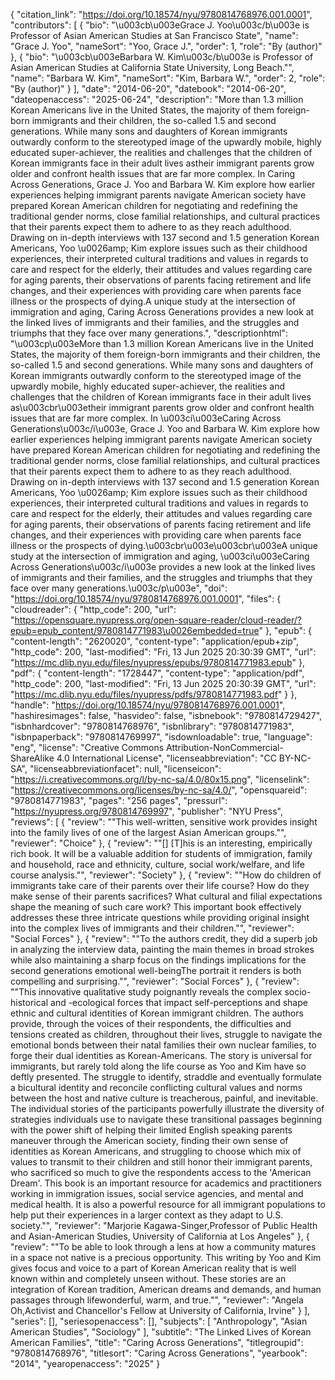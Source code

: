 {
   "citation_link": "https://doi.org/10.18574/nyu/9780814768976.001.0001",
   "contributors": [
     {
       "bio": "\u003cb\u003eGrace J. Yoo\u003c/b\u003e is Professor of Asian American Studies at San Francisco State",
       "name": "Grace J. Yoo",
       "nameSort": "Yoo, Grace J.",
       "order": 1,
       "role": "By (author)"
     },
     {
       "bio": "\u003cb\u003eBarbara W. Kim\u003c/b\u003e is Professor of Asian American Studies at California State University, Long Beach.\"",
       "name": "Barbara W. Kim",
       "nameSort": "Kim, Barbara W.",
       "order": 2,
       "role": "By (author)"
     }
   ],
   "date": "2014-06-20",
   "datebook": "2014-06-20",
   "dateopenaccess": "2025-06-24",
   "description": "More than 1.3 million Korean Americans live in the United States, the majority of them foreign-born immigrants and their children, the so-called 1.5 and second generations. While many sons and daughters of Korean immigrants outwardly conform to the stereotyped image of the upwardly mobile, highly educated super-achiever, the realities and challenges that the children of Korean immigrants face in their adult lives astheir immigrant parents grow older and confront health issues that are far more complex. In Caring Across Generations, Grace J. Yoo and Barbara W. Kim explore how earlier experiences helping immigrant parents navigate American society have prepared Korean American children for negotiating and redefining the traditional gender norms, close familial relationships, and cultural practices that their parents expect them to adhere to as they reach adulthood. Drawing on in-depth interviews with 137 second and 1.5 generation Korean Americans, Yoo \u0026amp; Kim explore issues such as their childhood experiences, their interpreted cultural traditions and values in regards to care and respect for the elderly, their attitudes and values regarding care for aging parents, their observations of parents facing retirement and life changes, and their experiences with providing care when parents face illness or the prospects of dying.A unique study at the intersection of immigration and aging, Caring Across Generations provides a new look at the linked lives of immigrants and their families, and the struggles and triumphs that they face over many generations.",
   "descriptionhtml": "\u003cp\u003eMore than 1.3 million Korean Americans live in the United States, the majority of them foreign-born immigrants and their children, the so-called 1.5 and second generations. While many sons and daughters of Korean immigrants outwardly conform to the stereotyped image of the upwardly mobile, highly educated super-achiever, the realities and challenges that the children of Korean immigrants face in their adult lives as\u003cbr\u003etheir immigrant parents grow older and confront health issues that are far more complex. In \u003ci\u003eCaring Across Generations\u003c/i\u003e, Grace J. Yoo and Barbara W. Kim explore how earlier experiences helping immigrant parents navigate American society have prepared Korean American children for negotiating and redefining the traditional gender norms, close familial relationships, and cultural practices that their parents expect them to adhere to as they reach adulthood. Drawing on in-depth interviews with 137 second and 1.5 generation Korean Americans, Yoo \u0026amp; Kim explore issues such as their childhood experiences, their interpreted cultural traditions and values in regards to care and respect for the elderly, their attitudes and values regarding care for aging parents, their observations of parents facing retirement and life changes, and their experiences with providing care when parents face illness or the prospects of dying.\u003cbr\u003e\u003cbr\u003eA unique study at the intersection of immigration and aging, \u003ci\u003eCaring Across Generations\u003c/i\u003e provides a new look at the linked lives of immigrants and their families, and the struggles and triumphs that they face over many generations.\u003c/p\u003e",
   "doi": "https://doi.org/10.18574/nyu/9780814768976.001.0001",
   "files": {
     "cloudreader": {
       "http_code": 200,
       "url": "https://opensquare.nyupress.org/open-square-reader/cloud-reader/?epub=epub_content/9780814771983\u0026embedded=true"
     },
     "epub": {
       "content-length": "2620020",
       "content-type": "application/epub+zip",
       "http_code": 200,
       "last-modified": "Fri, 13 Jun 2025 20:30:39 GMT",
       "url": "https://mc.dlib.nyu.edu/files/nyupress/epubs/9780814771983.epub"
     },
     "pdf": {
       "content-length": "1728447",
       "content-type": "application/pdf",
       "http_code": 200,
       "last-modified": "Fri, 13 Jun 2025 20:30:39 GMT",
       "url": "https://mc.dlib.nyu.edu/files/nyupress/pdfs/9780814771983.pdf"
     }
   },
   "handle": "https://doi.org/10.18574/nyu/9780814768976.001.0001",
   "hashiresimages": false,
   "hasvideo": false,
   "isbnebook": "9780814729427",
   "isbnhardcover": "9780814768976",
   "isbnlibrary": "9780814771983",
   "isbnpaperback": "9780814769997",
   "isdownloadable": true,
   "language": "eng",
   "license": "Creative Commons Attribution-NonCommercial-ShareAlike 4.0 International License",
   "licenseabbreviation": "CC BY-NC-SA",
   "licenseabbreviationfacet": null,
   "licenseicon": "https://i.creativecommons.org/l/by-nc-sa/4.0/80x15.png",
   "licenselink": "https://creativecommons.org/licenses/by-nc-sa/4.0/",
   "opensquareid": "9780814771983",
   "pages": "256 pages",
   "pressurl": "https://nyupress.org/9780814769997",
   "publisher": "NYU Press",
   "reviews": [
     {
       "review": "\"This well-written, sensitive work provides insight into the family lives of one of the largest Asian American groups.\"",
       "reviewer": "Choice"
     },
     {
       "review": "\"[] [T]his is an interesting, empirically rich book. It will be a valuable addition for students of immigration, family and household, race and ethnicity, culture, social work/welfare, and life course analysis.\"",
       "reviewer": "Society"
     },
     {
       "review": "\"How do children of immigrants take care of their parents over their life course? How do they make sense of their parents sacrifices? What cultural and filial expectations shape the meaning of such care work? This important book effectively addresses these three intricate questions while providing original insight into the complex lives of immigrants and their children.\"",
       "reviewer": "Social Forces"
     },
     {
       "review": "\"To the authors credit, they did a superb job in analyzing the interview data, painting the main themes in broad strokes while also maintaining a sharp focus on the findings implications for the second generations emotional well-beingThe portrait it renders is both compelling and surprising.\"",
       "reviewer": "Social Forces"
     },
     {
       "review": "\"This innovative qualitative study poignantly reveals the complex socio-historical and -ecological forces that impact self-perceptions and shape ethnic and cultural identities of Korean immigrant children. The authors provide, through the voices of their respondents, the difficulties and tensions created as children, throughout their lives, struggle to navigate the emotional bonds between their natal families their own nuclear families, to forge their dual identities as Korean-Americans. The story is universal for immigrants, but rarely told along the life course as Yoo and Kim have so deftly presented. The struggle to identify, straddle and eventually formulate a bicultural identity and reconcile conflicting cultural values and norms between the host and native culture is treacherous, painful, and inevitable. The individual stories of the participants powerfully illustrate the diversity of strategies individuals use to navigate these transitional passages  beginning with the power shift of helping their limited English speaking parents maneuver through the American society, finding their own sense of identities as Korean Americans, and struggling to choose which mix of values to transmit to their children and still honor their immigrant parents, who sacrificed so much to give the respondents access to the 'American Dream'.  This book is an important resource for academics and practitioners working in immigration issues, social service agencies, and mental and medical health. It is also a powerful resource for all immigrant populations  to help put their experiences in a larger context as they adapt to U.S. society.\"",
       "reviewer": "Marjorie Kagawa-Singer,Professor of Public Health and Asian-American Studies, University of California at Los Angeles"
     },
     {
       "review": "\"To be able to look through a lens at how a community matures in a space not native is a precious opportunity. This writing by Yoo and Kim gives focus and voice to a part of Korean American reality that is well known within and completely unseen without. These stories are an integration of Korean tradition, American dreams and demands, and human passages through lifewonderful, warm, and true.\"",
       "reviewer": "Angela Oh,Activist and Chancellor's Fellow at University of California, Irvine"
     }
   ],
   "series": [],
   "seriesopenaccess": [],
   "subjects": [
     "Anthropology",
     "Asian American Studies",
     "Sociology"
   ],
   "subtitle": "The Linked Lives of Korean American Families",
   "title": "Caring Across Generations",
   "titlegroupid": "9780814768976",
   "titlesort": "Caring Across Generations",
   "yearbook": "2014",
   "yearopenaccess": "2025"
 }
